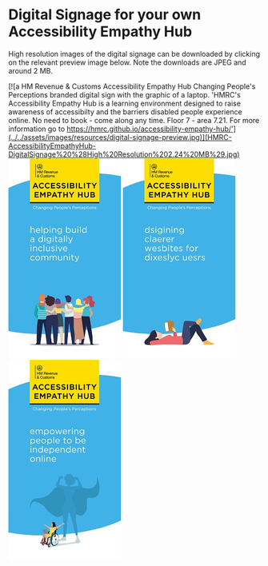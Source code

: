 
# Digital Signage for your own Accessibility Empathy Hub

High resolution images of the digital signage can be downloaded by clicking on the relevant preview image below. Note the downloads are JPEG and around 2 MB.

[![a HM Revenue &amp; Customs Accessibility Empathy Hub Changing People's Perceptions branded digital sign with the graphic of a laptop. 'HMRC's Accessibility Empathy Hub is a learning environment designed to raise awareness of accessibilty and the barriers disabled people experience online. No need to book - come along any time. Floor 7 - area 7.21. For more information go to https://hmrc.github.io/accessibility-empathy-hub/'](../../assets/images/resources/digital-signage-preview.jpg)](HMRC-AccessibilityEmpathyHub-DigitalSignage%20%28High%20Resolution%202.24%20MB%29.jpg)
[![a HM Revenue &amp; Customs Accessibility Empathy Hub Changing People's Perceptions branded digital sign with the text 'helping build a digitally inclusive community'. Graphic of a group of people with their backs turned and arms around each other](../../assets/images/resources/digital-signage-community-preview.jpg)](HMRC-AccessibilityEmpathyHub-DigitalSignage-Community%20%28High%20Resolution%201.79%20MB%29.jpg)
[![a HM Revenue &amp; Customs Accessibility Empathy Hub Changing People's Perceptions branded digital sign with the text 'dsigining claerer wesbites for dixeslyc uesrs (designing clearer websites for dyslexic users)'. Graphic of a female laying on her back reading a book](../../assets/images/resources/digital-signage-dyslexic-preview.jpg)](HMRC-AccessibilityEmpathyHub-DigitalSignage-Dyslexic%20%28High%20Resolution%201.67%20MB%29.jpg)
[![a HM Revenue &amp; Customs Accessibility Empathy Hub Changing People's Perceptions branded digital sign with the text 'empowering people to be independent online'. Graphic of a female in a wheelchair with a laptop holding her arms out in victory and a shadow in the background of a superhero women](../../assets/images/resources/digital-signage-empowerment-preview.jpg)](HMRC-AccessibilityEmpathyHub-DigitalSignage-Empowerment%20%28High%20Resolution%201.72%20MB%29.jpg)
